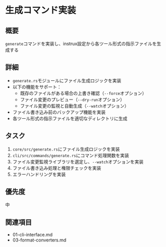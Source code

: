 # 生成コマンド実装

## 概要
`generate`コマンドを実装し、instrux設定から各ツール形式の指示ファイルを生成する

## 詳細
- `generate.rs`モジュールにファイル生成ロジックを実装
- 以下の機能をサポート：
  - 既存のファイルがある場合の上書き確認（`--force`オプション）
  - ファイル変更のプレビュー（`--dry-run`オプション）
  - ファイル変更の監視と自動生成（`--watch`オプション）
- ファイル書き込み前のバックアップ機能を実装
- 各ツール形式の指示ファイルを適切なディレクトリに生成

## タスク
1. `core/src/generate.rs`にファイル生成ロジックを実装
2. `cli/src/commands/generate.rs`にコマンド処理関数を実装
3. ファイル変更監視ライブラリを選定し、`--watch`オプションを実装
4. ファイル書き込み処理と権限チェックを実装
5. エラーハンドリングを実装

## 優先度
中

## 関連項目
- 01-cli-interface.md
- 03-format-converters.md
